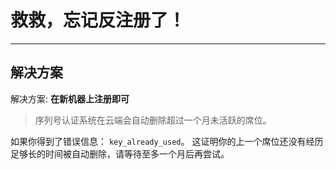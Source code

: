 # 救救，忘记反注册了！
------

## 解决方案

解决方案: **在新机器上注册即可**

>序列号认证系统在云端会自动删除超过一个月未活跃的席位。

如果你得到了错误信息： `key_already_used`。
这证明你的上一个席位还没有经历足够长的时间被自动删除，请等待至多一个月后再尝试。

